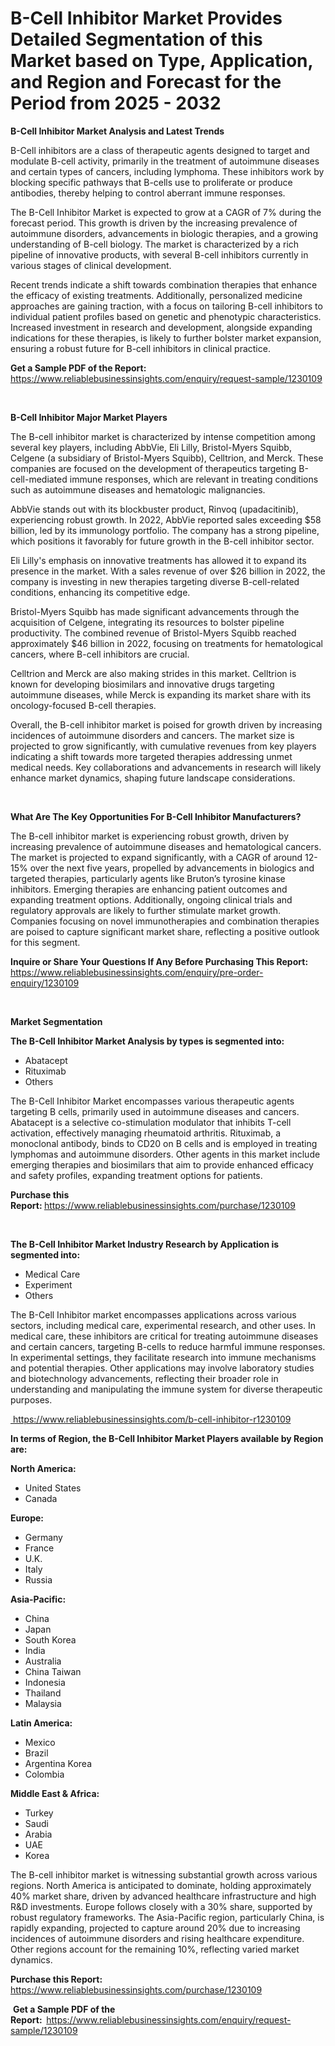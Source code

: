 <p><h1>B-Cell Inhibitor Market Provides Detailed Segmentation of this Market based on Type, Application, and Region and Forecast for the Period from 2025 - 2032</h1></p><p><strong>B-Cell Inhibitor Market Analysis and Latest Trends</strong></p>
<p><p>B-Cell inhibitors are a class of therapeutic agents designed to target and modulate B-cell activity, primarily in the treatment of autoimmune diseases and certain types of cancers, including lymphoma. These inhibitors work by blocking specific pathways that B-cells use to proliferate or produce antibodies, thereby helping to control aberrant immune responses.</p><p>The B-Cell Inhibitor Market is expected to grow at a CAGR of 7% during the forecast period. This growth is driven by the increasing prevalence of autoimmune disorders, advancements in biologic therapies, and a growing understanding of B-cell biology. The market is characterized by a rich pipeline of innovative products, with several B-cell inhibitors currently in various stages of clinical development.</p><p>Recent trends indicate a shift towards combination therapies that enhance the efficacy of existing treatments. Additionally, personalized medicine approaches are gaining traction, with a focus on tailoring B-cell inhibitors to individual patient profiles based on genetic and phenotypic characteristics. Increased investment in research and development, alongside expanding indications for these therapies, is likely to further bolster market expansion, ensuring a robust future for B-cell inhibitors in clinical practice.</p></p>
<p><strong>Get a Sample PDF of the Report:&nbsp;</strong> <a href="https://www.reliablebusinessinsights.com/enquiry/request-sample/1230109?utm_campaign=115&utm_medium=2&utm_source=Github&utm_content=ia&utm_term=19042025&utm_id=b-cell-inhibitor">https://www.reliablebusinessinsights.com/enquiry/request-sample/1230109</a></p>
<p>&nbsp;</p>
<p><strong>B-Cell Inhibitor Major Market Players</strong></p>
<p><p>The B-cell inhibitor market is characterized by intense competition among several key players, including AbbVie, Eli Lilly, Bristol-Myers Squibb, Celgene (a subsidiary of Bristol-Myers Squibb), Celltrion, and Merck. These companies are focused on the development of therapeutics targeting B-cell-mediated immune responses, which are relevant in treating conditions such as autoimmune diseases and hematologic malignancies.</p><p>AbbVie stands out with its blockbuster product, Rinvoq (upadacitinib), experiencing robust growth. In 2022, AbbVie reported sales exceeding $58 billion, led by its immunology portfolio. The company has a strong pipeline, which positions it favorably for future growth in the B-cell inhibitor sector.</p><p>Eli Lilly's emphasis on innovative treatments has allowed it to expand its presence in the market. With a sales revenue of over $26 billion in 2022, the company is investing in new therapies targeting diverse B-cell-related conditions, enhancing its competitive edge.</p><p>Bristol-Myers Squibb has made significant advancements through the acquisition of Celgene, integrating its resources to bolster pipeline productivity. The combined revenue of Bristol-Myers Squibb reached approximately $46 billion in 2022, focusing on treatments for hematological cancers, where B-cell inhibitors are crucial.</p><p>Celltrion and Merck are also making strides in this market. Celltrion is known for developing biosimilars and innovative drugs targeting autoimmune diseases, while Merck is expanding its market share with its oncology-focused B-cell therapies.</p><p>Overall, the B-cell inhibitor market is poised for growth driven by increasing incidences of autoimmune disorders and cancers. The market size is projected to grow significantly, with cumulative revenues from key players indicating a shift towards more targeted therapies addressing unmet medical needs. Key collaborations and advancements in research will likely enhance market dynamics, shaping future landscape considerations.</p></p>
<p>&nbsp;</p>
<p><strong>What Are The Key Opportunities For B-Cell Inhibitor Manufacturers?</strong></p>
<p><p>The B-cell inhibitor market is experiencing robust growth, driven by increasing prevalence of autoimmune diseases and hematological cancers. The market is projected to expand significantly, with a CAGR of around 12-15% over the next five years, propelled by advancements in biologics and targeted therapies, particularly agents like Bruton’s tyrosine kinase inhibitors. Emerging therapies are enhancing patient outcomes and expanding treatment options. Additionally, ongoing clinical trials and regulatory approvals are likely to further stimulate market growth. Companies focusing on novel immunotherapies and combination therapies are poised to capture significant market share, reflecting a positive outlook for this segment.</p></p>
<p><strong>Inquire or Share Your Questions If Any Before Purchasing This Report:</strong> <a href="https://www.reliablebusinessinsights.com/enquiry/pre-order-enquiry/1230109?utm_campaign=115&utm_medium=2&utm_source=Github&utm_content=ia&utm_term=19042025&utm_id=b-cell-inhibitor">https://www.reliablebusinessinsights.com/enquiry/pre-order-enquiry/1230109</a></p>
<p>&nbsp;</p>
<p><strong>Market Segmentation</strong></p>
<p><strong>The B-Cell Inhibitor Market Analysis by types is segmented into:</strong></p>
<p><ul><li>Abatacept</li><li>Rituximab</li><li>Others</li></ul></p>
<p><p>The B-Cell Inhibitor Market encompasses various therapeutic agents targeting B cells, primarily used in autoimmune diseases and cancers. Abatacept is a selective co-stimulation modulator that inhibits T-cell activation, effectively managing rheumatoid arthritis. Rituximab, a monoclonal antibody, binds to CD20 on B cells and is employed in treating lymphomas and autoimmune disorders. Other agents in this market include emerging therapies and biosimilars that aim to provide enhanced efficacy and safety profiles, expanding treatment options for patients.</p></p>
<p><strong>Purchase this Report:&nbsp;</strong><a href="https://www.reliablebusinessinsights.com/purchase/1230109?utm_campaign=115&utm_medium=2&utm_source=Github&utm_content=ia&utm_term=19042025&utm_id=b-cell-inhibitor">https://www.reliablebusinessinsights.com/purchase/1230109</a></p>
<p>&nbsp;</p>
<p><strong>The B-Cell Inhibitor Market Industry Research by Application is segmented into:</strong></p>
<p><ul><li>Medical Care</li><li>Experiment</li><li>Others</li></ul></p>
<p><p>The B-Cell Inhibitor market encompasses applications across various sectors, including medical care, experimental research, and other uses. In medical care, these inhibitors are critical for treating autoimmune diseases and certain cancers, targeting B-cells to reduce harmful immune responses. In experimental settings, they facilitate research into immune mechanisms and potential therapies. Other applications may involve laboratory studies and biotechnology advancements, reflecting their broader role in understanding and manipulating the immune system for diverse therapeutic purposes.</p></p>
<p><a href="https://www.reliablebusinessinsights.com/b-cell-inhibitor-r1230109?utm_campaign=115&utm_medium=2&utm_source=Github&utm_content=ia&utm_term=19042025&utm_id=b-cell-inhibitor">&nbsp;https://www.reliablebusinessinsights.com/b-cell-inhibitor-r1230109</a></p>
<p><strong>In terms of Region, the B-Cell Inhibitor Market Players available by Region are:</strong></p>
<p>
    <p> <strong> North America: </strong>
        <ul>
            <li>United States</li>
            <li>Canada</li>
        </ul>
        </p> 
    <p> <strong> Europe: </strong>
        <ul>
            <li>Germany</li>
            <li>France</li>
            <li>U.K.</li>
            <li>Italy</li>
            <li>Russia</li>
        </ul>
        </p> 
    <p> <strong> Asia-Pacific: </strong>
        <ul>
            <li>China</li>
            <li>Japan</li>
            <li>South Korea</li>
            <li>India</li>
            <li>Australia</li>
            <li>China Taiwan</li>
            <li>Indonesia</li>
            <li>Thailand</li>
            <li>Malaysia</li>
        </ul>
        </p> 
    <p> <strong> Latin America: </strong>
        <ul>
            <li>Mexico</li>
            <li>Brazil</li>
            <li>Argentina Korea</li>
            <li>Colombia</li>
        </ul>
        </p> 
    <p> <strong> Middle East & Africa: </strong>
        <ul>
            <li>Turkey</li>
            <li>Saudi</li>
            <li>Arabia</li>
            <li>UAE</li>
            <li>Korea</li>
        </ul>
    </p>
    </p>
<p><p>The B-cell inhibitor market is witnessing substantial growth across various regions. North America is anticipated to dominate, holding approximately 40% market share, driven by advanced healthcare infrastructure and high R&D investments. Europe follows closely with a 30% share, supported by robust regulatory frameworks. The Asia-Pacific region, particularly China, is rapidly expanding, projected to capture around 20% due to increasing incidences of autoimmune disorders and rising healthcare expenditure. Other regions account for the remaining 10%, reflecting varied market dynamics.</p></p>
<p><strong>Purchase this Report: </strong><a href="https://www.reliablebusinessinsights.com/purchase/1230109?utm_campaign=115&utm_medium=2&utm_source=Github&utm_content=ia&utm_term=19042025&utm_id=b-cell-inhibitor">https://www.reliablebusinessinsights.com/purchase/1230109</a></p>
<p>&nbsp;<strong>Get a Sample PDF of the Report:&nbsp;&nbsp;</strong><a href="https://www.reliablebusinessinsights.com/enquiry/request-sample/1230109?utm_campaign=115&utm_medium=2&utm_source=Github&utm_content=ia&utm_term=19042025&utm_id=b-cell-inhibitor">https://www.reliablebusinessinsights.com/enquiry/request-sample/1230109</a></p>
<p><strong></strong></p>
<p><p></p><p></p><p></p></p>
